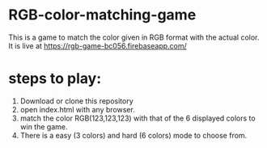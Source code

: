 # RGB-color-matching-game
This is a game to match the color given in RGB format with the actual color.
It is live at https://rgb-game-bc056.firebaseapp.com/

# steps to play:
1. Download or clone this repository
2. open index.html with any browser.
3. match the color RGB(123,123,123) with that of the 6 displayed colors to win the game.
4. There is a easy (3 colors) and hard (6 colors) mode to choose from.
